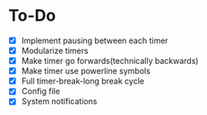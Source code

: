 # To-Do
- [X] Implement pausing between each timer
- [X] Modularize timers 
- [X] Make timer go forwards(technically backwards)
- [X] Make timer use powerline symbols
- [X] Full timer-break-long break cycle
- [X] Config file
- [X] System notifications